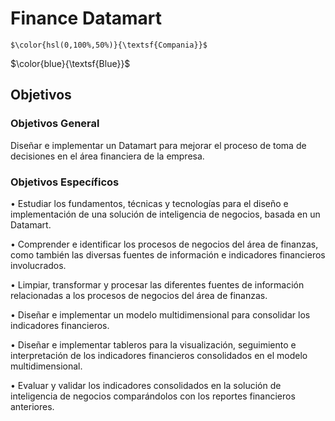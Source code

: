 # Finance Datamart

```
$\color{hsl(0,100%,50%)}{\textsf{Compania}}$
```

$\color{blue}{\textsf{Blue}}$

## Objetivos

### Objetivos General

Diseñar e implementar un Datamart para mejorar el proceso de toma de decisiones en el área financiera de la empresa.

### Objetivos Específicos

•	Estudiar los fundamentos, técnicas y tecnologías para el diseño e implementación de una solución de inteligencia de negocios, basada en un Datamart.

•	Comprender e identificar los procesos de negocios del área de finanzas, como también las diversas fuentes de información e indicadores financieros involucrados.

•	Limpiar, transformar y procesar las diferentes fuentes de información relacionadas a los procesos de negocios del área de finanzas.

•	Diseñar e implementar un modelo multidimensional para consolidar los indicadores financieros.

•	Diseñar e implementar tableros para la visualización, seguimiento e interpretación de los indicadores financieros consolidados en el modelo multidimensional.

•	Evaluar y validar los indicadores consolidados en la solución de inteligencia de negocios comparándolos con los reportes financieros anteriores.


